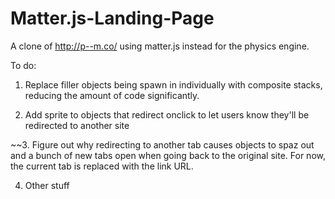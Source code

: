 # Matter.js-Landing-Page
A clone of http://p--m.co/ using matter.js instead for the physics engine.


To do:
  1. Replace filler objects being spawn in individually with composite stacks, reducing the amount of code significantly.
  
  2. Add sprite to objects that redirect onclick to let users know they'll be redirected to another site
  
  ~~3. Figure out why redirecting to another tab causes objects to spaz out and a bunch of new tabs open when going back to the        original site. For now, the current tab is replaced with the link URL.
  
  4. Other stuff
